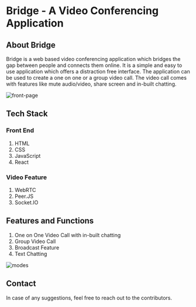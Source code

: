 # Bridge - A Video Conferencing Application

## About Bridge
Bridge is a web based video conferencing application which bridges the gap between people and connects them online. It is a simple and easy to use application which offers a distraction free interface. The application can be used to create a one on one or a group video call. The video call comes with features like mute audio/video, share screen and in-built chatting.

![front-page](https://user-images.githubusercontent.com/51206050/125434973-694b8c61-8fc2-44f7-b319-886a6831fdda.png)

## Tech Stack

### Front End
1. HTML
2. CSS
3. JavaScript
4. React

### Video Feature
1. WebRTC
2. Peer.JS
3. Socket.IO

## Features and Functions
1. One on One Video Call with in-built chatting
2. Group Video Call
3. Broadcast Feature
4. Text Chatting

![modes](https://user-images.githubusercontent.com/51206050/125435574-63a2507d-f41b-4c68-9a23-343f5b31dd7c.png)


## Contact
In case of any suggestions, feel free to reach out to the contributors.
